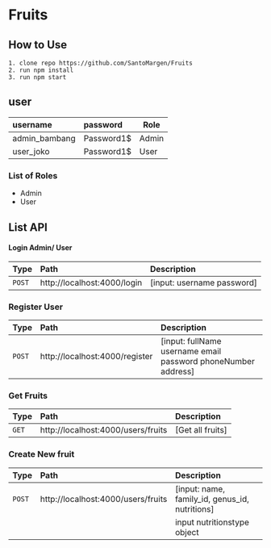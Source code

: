 # Fruits

## How to Use

    1. clone repo https://github.com/SantoMargen/Fruits
    2. run npm install
    3. run npm start

## user

| username      | password   | Role  |
| :------------ | :--------- | ----- |
| admin_bambang | Password1$ | Admin |
| user_joko     | Password1$ | User  |

### List of Roles

- Admin
- User

## List API

#### Login Admin/ User

| Type   | Path                        | Description                |
| :----- | :-------------------------- | :------------------------- |
| `POST` | http://localhost:4000/login | [input: username password] |

### Register User

| Type   | Path                           | Description                                                   |
| :----- | :----------------------------- | :------------------------------------------------------------ |
| `POST` | http://localhost:4000/register | [input: fullName username email password phoneNumber address] |

### Get Fruits

| Type  | Path                               | Description      |
| :---- | :--------------------------------- | :--------------- |
| `GET` | http://localhost:4000/users/fruits | [Get all fruits] |

### Create New fruit

| Type   | Path                               | Description                                    |
| :----- | :--------------------------------- | :--------------------------------------------- |
| `POST` | http://localhost:4000/users/fruits | [input: name, family_id, genus_id, nutritions] |
|        |                                    | input nutritionstype object                    |
